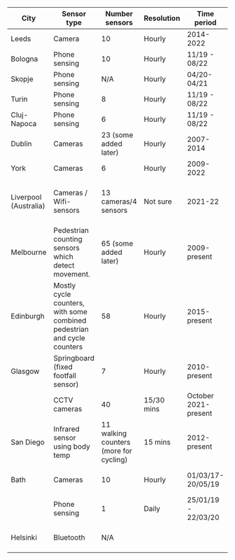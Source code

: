 | City | Sensor type | Number sensors | Resolution | Time period | Data link | 
|---|---|---|---|---|---|
| Leeds | Camera |10 | Hourly | 2014-2022 |  Weekly csvs: https://tinyurl.com/4y3dxxzb | 
| Bologna | Phone sensing| 10 | Hourly | 11/19 - 08/22 | Monthly csvs: https://tinyurl.com/2p8ty9f2 | 
| Skopje |Phone sensing | N/A | Hourly | 04/20-04/21 | Monthly csvs: https://tinyurl.com/269y7nst | 
| Turin |Phone sensing | 8 | Hourly | 11/19 - 08/22 |Monthly csvs: https://tinyurl.com/yc7sdme5 | 
| Cluj-Napoca| Phone sensing | 6 | Hourly | 11/19 - 08/22  | Monthly csvs: https://tinyurl.com/2z7a3m3k | 
| Dublin | Cameras | 23 (some added later) | Hourly  | 2007-2014| Yearly csvs: https://tinyurl.com/2n5he5rv. | 
| York | Cameras  | 6 | Hourly  | 2009-2022 | One csv: https://tinyurl.com/ymj68ke6 | 
| Liverpool (Australia) | Cameras / Wifi-sensors| 13 cameras/4 sensors | Not sure | 2021-22 | One csv: https://tinyurl.com/3kekyzs7 (but can only see counts of bikes/cars and not pedestrians||
| Melbourne | Pedestrian counting sensors which detect movement. | 65 (some added later) | Hourly | 2009-present| One csv: https://tinyurl.com/94cmc7bk |
| Edinburgh | Mostly cycle counters, with some combined pedestrian and cycle counters | 58 | Hourly | 2015-present | Dashboard with data for specific days https://tinyurl.com/yk2dafse |
| Glasgow | Springboard (fixed footfall sensor) | 7 | Hourly | 2010-present | https://tinyurl.com/y24bpa36 | 
|  | CCTV   cameras | 40 | 15/30 mins | October 2021-present | https://tinyurl.com/ms5nyzb3 |
| San Diego | Infrared sensor using body temp | 11 walking counters (more for cycling) | 15 mins | 2012-present | Dashboard: https://tinyurl.com/5xmz9e9k. Raw data not available | 
| Bath | Cameras | 10 | Hourly | 01/03/17-20/05/19 | Data summary: https://tinyurl.com/yck2asyp. Raw data not available | 
|       | Phone sensing | 1 | Daily | 25/01/19 - 22/03/20 | Data analysis: https://tinyurl.com/2p8xxt8h. Raw data not available| 
| Helsinki | Bluetooth | N/A |    ||  Heat map of data: https://tinyurl.com/bdfjhssm. Raw data not available | 
